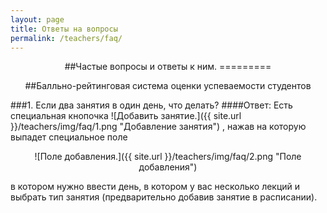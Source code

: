 ```yaml
---
layout: page
title: Ответы на вопросы
permalink: /teachers/faq/
---
```

<center>
##Частые вопросы и ответы к ним.
=========

##Балльно-рейтинговая система оценки успеваемости студентов  
</center>

###1. Если два занятия в один день, что делать? 
####Ответ: 
Есть специальная кнопочка ![Добавить занятие.]({{ site.url }}/teachers/img/faq/1.png "Добавление занятия") , нажав на которую выпадет специальное поле  
<center>![Поле добавления.]({{ site.url }}/teachers/img/faq/2.png "Поле добавления") </center> 

 в котором нужно ввести день, в котором у вас несколько лекций и выбрать тип занятия (предварительно добавив занятие в расписании).